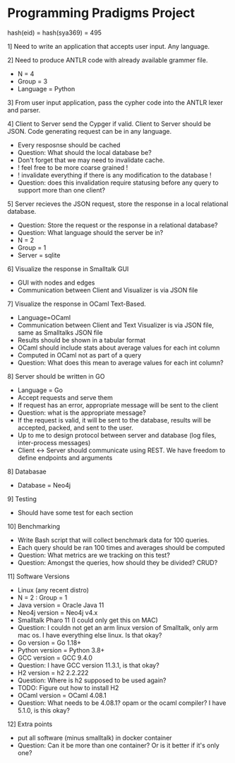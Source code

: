 # Programming Pradigms Project

hash(eid) = hash(sya369) = 495

1] Need to write an application that accepts user input. Any language.

2] Need to produce ANTLR code with already available grammer file. 
   - N = 4
   - Group = 3
   - Language = Python

3] From user input application, pass the cypher code into the ANTLR lexer and parser.

4] Client to Server send the Cypger if valid. Client to Server should be JSON. Code generating request can be in any language.
   - Every resposnse should be cached
   - Question: What should the local database be?
   - Don't forget that we may need to invalidate cache.
   - ! feel free to be more coarse grained !
   - ! invalidate everything if there is any modification to the database !
   - Question: does this invalidation require statusing before any query to support more than one client?

5] Server recieves the JSON request, store the response in a local relational database. 
   - Question: Store the request or the response in a relational database?
   - Question: What language should the server be in?
   - N = 2
   - Group = 1
   - Server = sqlite

6] Visualize the response in Smalltalk GUI
   - GUI with nodes and edges
   - Communication between Client and Visualizer is via JSON file

7] Visualize the response in OCaml Text-Based.
   - Language=OCaml
   - Communication between Client and Text Visualizer is via JSON file, same as Smalltalks JSON file
   - Results should be shown in a tabular format
   - OCaml should include stats about average values for each int column
   - Computed in OCaml not as part of a query
   - Question: What does this mean to average values for each int column?

8] Server should be written in GO
   - Language = Go
   - Accept requests and serve them
   - If request has an error, appropriate message will be sent to the client
   - Question: what is the appropriate message?
   - If the request is valid, it will be sent to the database, results will be accepted, packed, and sent to the user.
   - Up to me to design protocol between server and database (log files, inter-process messages)
   - Client <-> Server should communicate using REST. We have freedom to define endpoints and arguments

8] Databasae
   - Database = Neo4j

9] Testing
   - Should have some test for each section

10] Benchmarking
   - Write Bash script that will collect benchmark data for 100 queries.
   - Each query should be ran 100 times and averages should be computed
   - Question: What metrics are we tracking on this test?
   - Question: Amongst the queries, how should they be divided? CRUD?

11] Software Versions
   - Linux (any recent distro)
   - N = 2 : Group = 1
   - Java version = Oracle Java 11
   - Neo4j version = Neo4j v4.x
   - Smalltalk Pharo 11 (I could only get this on MAC)
   - Question: I couldn not get an arm linux version of Smalltalk, only arm mac os. I have everything else linux. Is that okay?
   - Go version = Go 1.18+
   - Python version = Python 3.8+
   - GCC version = GCC 9.4.0
   - Question: I have GCC version 11.3.1, is that okay?
   - H2 version = h2 2.2.222
   - Question: Where is h2 supposed to be used again?
   - TODO: Figure out how to install H2
   - OCaml version = OCaml 4.08.1
   - Question: What needs to be 4.08.1? opam or the ocaml compiler? I have 5.1.0, is this okay?

12] Extra points
   - put all software (minus smalltalk) in docker container
   - Question: Can it be more than one container? Or is it better if it's only one?



